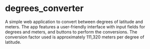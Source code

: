 # degrees_converter
A simple web application to convert between degrees of latitude and meters. The app features a user-friendly interface with input fields for degrees and meters, and buttons to perform the conversions. The conversion factor used is approximately 111,320 meters per degree of latitude.
